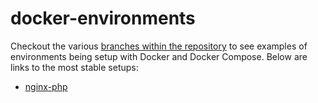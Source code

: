 docker-environments
====================

Checkout the various [branches within the repository](../../branches/all) to see examples of environments being setup with Docker and Docker Compose. Below are links to the most stable setups:

* [nginx-php](../../tree/nginx-php)
